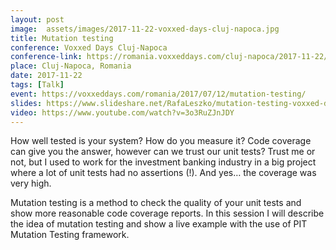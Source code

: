 ```yaml
---
layout: post
image:  assets/images/2017-11-22-voxxed-days-cluj-napoca.jpg
title: Mutation testing
conference: Voxxed Days Cluj-Napoca
conference-link: https://romania.voxxeddays.com/cluj-napoca/2017-11-22/
place: Cluj-Napoca, Romania
date: 2017-11-22
tags: [Talk]
event: https://voxxeddays.com/romania/2017/07/12/mutation-testing/
slides: https://www.slideshare.net/RafaLeszko/mutation-testing-voxxed-days-clujnapoca-2017
video: https://www.youtube.com/watch?v=3o3RuZJnJDY
---
```


How well tested is your system? How do you measure it? Code coverage can give you the answer, however can we trust our unit tests? Trust me or not, but I used to work for the investment banking industry in a big project where a lot of unit tests had no assertions (!). And yes… the coverage was very high.

Mutation testing is a method to check the quality of your unit tests and show more reasonable code coverage reports. In this session I will describe the idea of mutation testing and show a live example with the use of PIT Mutation Testing framework.